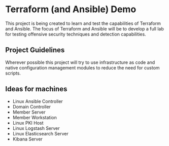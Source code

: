 # Terraform (and Ansible) Demo

This project is being created to learn and test the capabilities of Terraform and Ansible. The focus of Terraform and Ansible will be to develop a full lab for testing offensive security techniques and detection capabilities. 

## Project Guidelines

Wherever possible this project will try to use infrastructure as code and native configuration management modules to reduce the need for custom scripts. 


## Ideas for machines

* Linux Ansible Controller
* Domain Controller
* Member Server
* Member Workstation
* Linux PKI Host
* Linux Logstash Server
* Linux Elasticsearch Server
* Kibana Server
